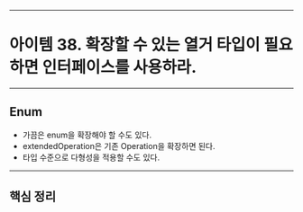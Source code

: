 
---
# 아이템 38. 확장할 수 있는 열거 타입이 필요하면 인터페이스를 사용하라.

---
## Enum
- 가끔은 enum을 확장해야 할 수도 있다.
- extendedOperation은 기존 Operation을 확장하면 된다.
- 타입 수준으로 다형성을 적용할 수도 있다.


---
## 핵심 정리

